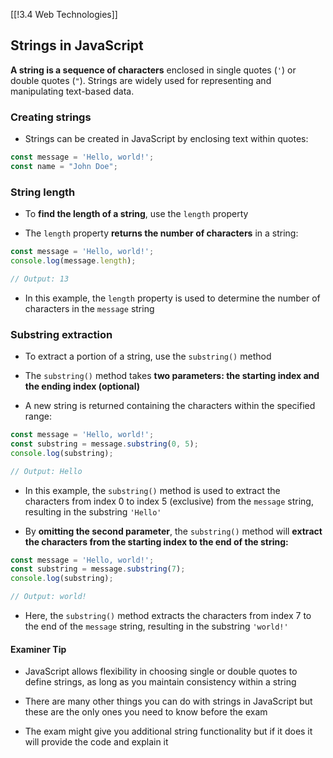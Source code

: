 [[!3.4 Web Technologies]]

## Strings in JavaScript

**A string is a sequence of characters** enclosed in single quotes (`'`) or double quotes (`"`). Strings are widely used for representing and manipulating text-based data.

### Creating strings

- Strings can be created in JavaScript by enclosing text within quotes:
    

```javascript
const message = 'Hello, world!';  
const name = "John Doe";
```

### String length

- To **find the length of a string**, use the `length` property
    
- The `length` property **returns the number of characters** in a string:
    

```javascript
const message = 'Hello, world!'; 
console.log(message.length);

// Output: 13
```
- In this example, the `length` property is used to determine the number of characters in the `message` string
    

### Substring extraction

- To extract a portion of a string, use the `substring()` method
    
- The `substring()` method takes **two parameters: the starting index and the ending index (optional)**
    
- A new string is returned containing the characters within the specified range:
    

```javascript
const message = 'Hello, world!';  
const substring = message.substring(0, 5);
console.log(substring);

// Output: Hello
```
- In this example, the `substring()` method is used to extract the characters from index 0 to index 5 (exclusive) from the `message` string, resulting in the substring `'Hello'`
    
- By **omitting the second parameter**, the `substring()` method will **extract the characters from the starting index to the end of the string:**
    

```javascript
const message = 'Hello, world!';  
const substring = message.substring(7);  
console.log(substring);

// Output: world!
```
- Here, the `substring()` method extracts the characters from index 7 to the end of the `message` string, resulting in the substring `'world!'`
    

#### Examiner Tip

- JavaScript allows flexibility in choosing single or double quotes to define strings, as long as you maintain consistency within a string
    
- There are many other things you can do with strings in JavaScript but these are the only ones you need to know before the exam
    
- The exam might give you additional string functionality but if it does it will provide the code and explain it